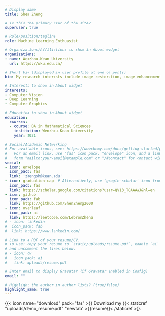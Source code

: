 ```yaml
---
# Display name
title: Shen Zheng

# Is this the primary user of the site?
superuser: true

# Role/position/tagline
role: Machine Learning Enthuasist

# Organizations/Affiliations to show in About widget
organizations:
- name: Wenzhou-Kean University
  url: https://wku.edu.cn/

# Short bio (displayed in user profile at end of posts)
bio: My research interests include image restoration, image enhancement, object detection, semanctic segmentation, and scene reconstruction. 

# Interests to show in About widget
interests:
- Computer Vision
- Deep Learning 
- Computer Graphics

# Education to show in About widget
education:
  courses:
  - course: BA in Mathematical Sciences
    institution: Wenzhou-Kean University
    year: 2021

# Social/Academic Networking
# For available icons, see: https://wowchemy.com/docs/getting-started/page-builder/#icons
#   For an email link, use "fas" icon pack, "envelope" icon, and a link in the
#   form "mailto:your-email@example.com" or "/#contact" for contact widget.
social:
- icon: envelope
  icon_pack: fas
  link: 'zhengsh@kean.edu'
- icon: graduation-cap  # Alternatively, use `google-scholar` icon from `ai` icon pack
  icon_pack: fas
  link: https://scholar.google.com/citations?user=QV13_T8AAAAJ&hl=en
- icon: github
  icon_pack: fab
  link: https://github.com/ShenZheng2000
- icon: overleaf
  icon_pack: ai
  link: https://leetcode.com/LebronZheng
# - icon: linkedin
#  icon_pack: fab
#  link: https://www.linkedin.com/ 

# Link to a PDF of your resume/CV.
# To use: copy your resume to `static/uploads/resume.pdf`, enable `ai` icons in `params.toml`, 
# and uncomment the lines below.
# - icon: cv
#   icon_pack: ai
#   link: uploads/resume.pdf

# Enter email to display Gravatar (if Gravatar enabled in Config)
email: ""

# Highlight the author in author lists? (true/false)
highlight_name: true
---
```


<!-- Nelson Bighetti is a professor of artificial intelligence at the Stanford AI Lab. His research interests include distributed robotics, mobile computing and programmable matter. He leads the Robotic Neurobiology group, which develops self-reconfiguring robots, systems of self-organizing robots, and mobile sensor networks.

Lorem ipsum dolor sit amet, consectetur adipiscing elit. Sed neque elit, tristique placerat feugiat ac, facilisis vitae arcu. Proin eget egestas augue. Praesent ut sem nec arcu pellentesque aliquet. Duis dapibus diam vel metus tempus vulputate. -->

{{< icon name="download" pack="fas" >}} Download my {{< staticref "uploads/demo_resume.pdf" "newtab" >}}resumé{{< /staticref >}}.
